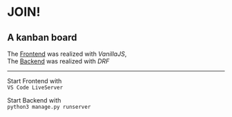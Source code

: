 # JOIN!
## A kanban board

The [Frontend](https://github.com/MarcelZalec/Join-Frontend/) was realized with _VanillaJS_,  
The [Backend](https://github.com/MarcelZalec/Join-Backend/) was realized with _DRF_

-----

Start Frontend with  
`VS Code LiveServer`

Start Backend with  
`python3 manage.py runserver`
